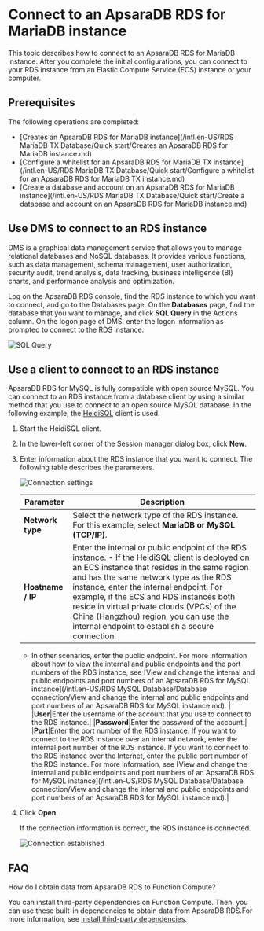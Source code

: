 # Connect to an ApsaraDB RDS for MariaDB instance

This topic describes how to connect to an ApsaraDB RDS for MariaDB instance. After you complete the initial configurations, you can connect to your RDS instance from an Elastic Compute Service \(ECS\) instance or your computer.

## Prerequisites

The following operations are completed:

-   [Creates an ApsaraDB RDS for MariaDB instance](/intl.en-US/RDS MariaDB TX Database/Quick start/Creates an ApsaraDB RDS for MariaDB instance.md)
-   [Configure a whitelist for an ApsaraDB RDS for MariaDB TX instance](/intl.en-US/RDS MariaDB TX Database/Quick start/Configure a whitelist for an ApsaraDB RDS for MariaDB TX instance.md)
-   [Create a database and account on an ApsaraDB RDS for MariaDB instance](/intl.en-US/RDS MariaDB TX Database/Quick start/Create a database and account on an ApsaraDB RDS for MariaDB instance.md)

## Use DMS to connect to an RDS instance

DMS is a graphical data management service that allows you to manage relational databases and NoSQL databases. It provides various functions, such as data management, schema management, user authorization, security audit, trend analysis, data tracking, business intelligence \(BI\) charts, and performance analysis and optimization.

Log on the ApsaraDB RDS console, find the RDS instance to which you want to connect, and go to the Databases page. On the **Databases** page, find the database that you want to manage, and click **SQL Query** in the Actions column. On the logon page of DMS, enter the logon information as prompted to connect to the RDS instance.

![SQL Query](https://static-aliyun-doc.oss-cn-hangzhou.aliyuncs.com/assets/img/en-US/3249404061/p174701.png)

## Use a client to connect to an RDS instance

ApsaraDB RDS for MySQL is fully compatible with open source MySQL. You can connect to an RDS instance from a database client by using a similar method that you use to connect to an open source MySQL database. In the following example, the [HeidiSQL](https://www.heidisql.com/) client is used.

1.  Start the HeidiSQL client.
2.  In the lower-left corner of the Session manager dialog box, click **New**.
3.  Enter information about the RDS instance that you want to connect. The following table describes the parameters.

    ![Connection settings](https://static-aliyun-doc.oss-cn-hangzhou.aliyuncs.com/assets/img/en-US/2250359951/p54911.png)

    |Parameter|Description|
    |---------|-----------|
    |**Network type**|Select the network type of the RDS instance. For this example, select **MariaDB or MySQL \(TCP/IP\)**.|
    |**Hostname / IP**|Enter the internal or public endpoint of the RDS instance.     -   If the HeidiSQL client is deployed on an ECS instance that resides in the same region and has the same network type as the RDS instance, enter the internal endpoint. For example, if the ECS and RDS instances both reside in virtual private clouds \(VPCs\) of the China \(Hangzhou\) region, you can use the internal endpoint to establish a secure connection.
    -   In other scenarios, enter the public endpoint.
For more information about how to view the internal and public endpoints and the port numbers of the RDS instance, see [View and change the internal and public endpoints and port numbers of an ApsaraDB RDS for MySQL instance](/intl.en-US/RDS MySQL Database/Database connection/View and change the internal and public endpoints and port numbers of an ApsaraDB
         RDS for MySQL instance.md). |
    |**User**|Enter the username of the account that you use to connect to the RDS instance.|
    |**Password**|Enter the password of the account.|
    |**Port**|Enter the port number of the RDS instance. If you want to connect to the RDS instance over an internal network, enter the internal port number of the RDS instance. If you want to connect to the RDS instance over the Internet, enter the public port number of the RDS instance. For more information, see [View and change the internal and public endpoints and port numbers of an ApsaraDB RDS for MySQL instance](/intl.en-US/RDS MySQL Database/Database connection/View and change the internal and public endpoints and port numbers of an ApsaraDB
         RDS for MySQL instance.md).|

4.  Click **Open**.

    If the connection information is correct, the RDS instance is connected.

    ![Connection established](https://static-aliyun-doc.oss-cn-hangzhou.aliyuncs.com/assets/img/en-US/2250359951/p2610.png)


## FAQ

How do I obtain data from ApsaraDB RDS to Function Compute?

You can install third-party dependencies on Function Compute. Then, you can use these built-in dependencies to obtain data from ApsaraDB RDS.For more information, see [Install third-party dependencies](https://www.alibabacloud.com/help/zh/doc-detail/74571.htm).

